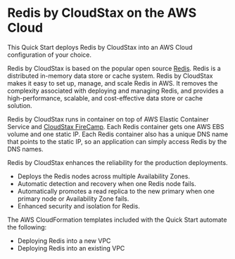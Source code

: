 # Redis by CloudStax on the AWS Cloud

This Quick Start deploys Redis by CloudStax into an AWS Cloud configuration of your choice.

Redis by CloudStax is based on the popular open source [Redis](https://redis.io/). Redis is a distributed in-memory data store or cache system. Redis by CloudStax makes it easy to set up, manage, and scale Redis in AWS. It removes the complexity associated with deploying and managing Redis, and provides a high-performance, scalable, and cost-effective data store or cache solution.

Redis by CloudStax runs in container on top of AWS Elastic Container Service and [CloudStax FireCamp](https://github.com/cloudstax/firecamp). Each Redis container gets one AWS EBS volume and one static IP. Each Redis container also has a unique DNS name that points to the static IP, so an application can simply access Redis by the DNS names.

Redis by CloudStax enhances the reliability for the production deployments.

* Deploys the Redis nodes across multiple Availability Zones.
* Automatic detection and recovery when one Redis node fails.
* Automatically promotes a read replica to the new primary when one primary node or Availability Zone fails.
* Enhanced security and isolation for Redis.

The AWS CloudFormation templates included with the Quick Start automate the following:

- Deploying Redis into a new VPC
- Deploying Redis into an existing VPC
